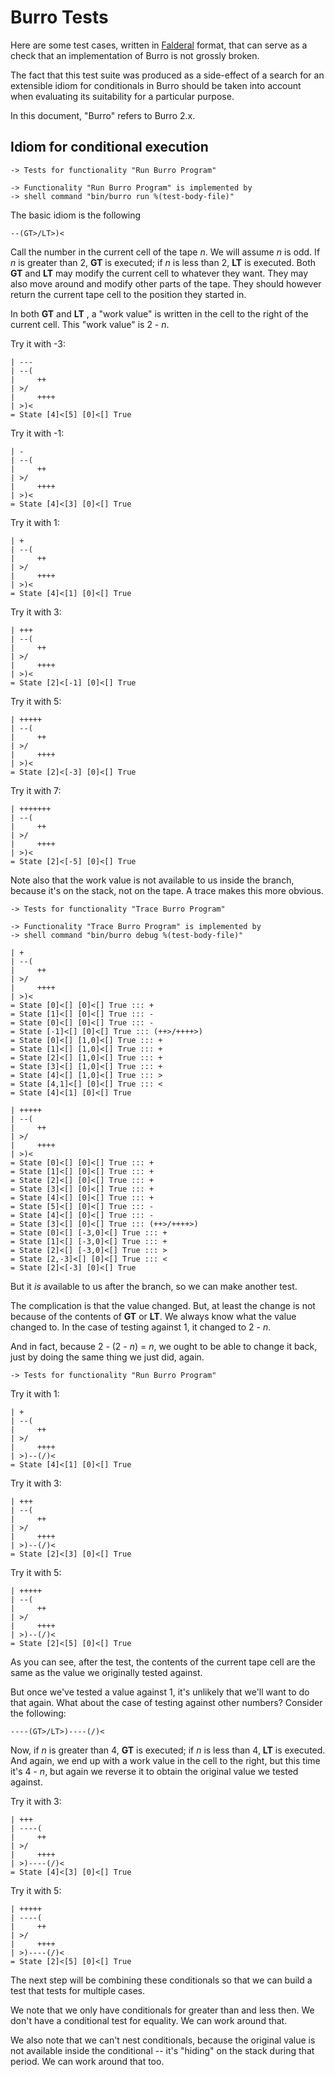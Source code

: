 Burro Tests
===========

Here are some test cases, written in [Falderal][] format, that can serve
as a check that an implementation of Burro is not grossly broken.

The fact that this test suite was produced as a side-effect of a search
for an extensible idiom for conditionals in Burro should be taken into
account when evaluating its suitability for a particular purpose.

In this document, "Burro" refers to Burro 2.x.

[Falderal]: https://catseye.tc/node/Falderal

Idiom for conditional execution
-------------------------------

    -> Tests for functionality "Run Burro Program"

    -> Functionality "Run Burro Program" is implemented by
    -> shell command "bin/burro run %(test-body-file)"

The basic idiom is the following

    --(GT>/LT>)<

Call the number in the current cell of the tape _n_.  We will assume _n_ is odd.
If _n_ is greater than 2, **GT** is executed; if _n_ is less than 2, **LT** is executed.
Both **GT** and **LT** may modify the current cell to whatever they want.  They may
also move around and modify other parts of the tape.  They should however return
the current tape cell to the position they started in.

In both **GT** and **LT** , a "work value" is written in the cell to the right
of the current cell.  This "work value" is 2 - _n_.

Try it with -3:

    | ---
    | --(
    |     ++
    | >/
    |     ++++
    | >)<
    = State [4]<[5] [0]<[] True

Try it with -1:

    | -
    | --(
    |     ++
    | >/
    |     ++++
    | >)<
    = State [4]<[3] [0]<[] True

Try it with 1:

    | +
    | --(
    |     ++
    | >/
    |     ++++
    | >)<
    = State [4]<[1] [0]<[] True

Try it with 3:

    | +++
    | --(
    |     ++
    | >/
    |     ++++
    | >)<
    = State [2]<[-1] [0]<[] True

Try it with 5:

    | +++++
    | --(
    |     ++
    | >/
    |     ++++
    | >)<
    = State [2]<[-3] [0]<[] True

Try it with 7:

    | +++++++
    | --(
    |     ++
    | >/
    |     ++++
    | >)<
    = State [2]<[-5] [0]<[] True

Note also that the work value is not available to us inside the branch,
because it's on the stack, not on the tape.  A trace makes this more obvious.

    -> Tests for functionality "Trace Burro Program"

    -> Functionality "Trace Burro Program" is implemented by
    -> shell command "bin/burro debug %(test-body-file)"

    | +
    | --(
    |     ++
    | >/
    |     ++++
    | >)<
    = State [0]<[] [0]<[] True ::: +
    = State [1]<[] [0]<[] True ::: -
    = State [0]<[] [0]<[] True ::: -
    = State [-1]<[] [0]<[] True ::: (++>/++++>)
    = State [0]<[] [1,0]<[] True ::: +
    = State [1]<[] [1,0]<[] True ::: +
    = State [2]<[] [1,0]<[] True ::: +
    = State [3]<[] [1,0]<[] True ::: +
    = State [4]<[] [1,0]<[] True ::: >
    = State [4,1]<[] [0]<[] True ::: <
    = State [4]<[1] [0]<[] True

    | +++++
    | --(
    |     ++
    | >/
    |     ++++
    | >)<
    = State [0]<[] [0]<[] True ::: +
    = State [1]<[] [0]<[] True ::: +
    = State [2]<[] [0]<[] True ::: +
    = State [3]<[] [0]<[] True ::: +
    = State [4]<[] [0]<[] True ::: +
    = State [5]<[] [0]<[] True ::: -
    = State [4]<[] [0]<[] True ::: -
    = State [3]<[] [0]<[] True ::: (++>/++++>)
    = State [0]<[] [-3,0]<[] True ::: +
    = State [1]<[] [-3,0]<[] True ::: +
    = State [2]<[] [-3,0]<[] True ::: >
    = State [2,-3]<[] [0]<[] True ::: <
    = State [2]<[-3] [0]<[] True

But it *is* available to us after the branch, so we can make another test.

The complication is that the value changed.  But, at least the change is
not because of the contents of **GT** or **LT**.  We always know what the value
changed to.  In the case of testing against 1, it changed to 2 - _n_.

And in fact, because 2 - (2 - _n_) = _n_, we ought to be able to change it back,
just by doing the same thing we just did, again.

    -> Tests for functionality "Run Burro Program"

Try it with 1:

    | +
    | --(
    |     ++
    | >/
    |     ++++
    | >)--(/)<
    = State [4]<[1] [0]<[] True

Try it with 3:

    | +++
    | --(
    |     ++
    | >/
    |     ++++
    | >)--(/)<
    = State [2]<[3] [0]<[] True

Try it with 5:

    | +++++
    | --(
    |     ++
    | >/
    |     ++++
    | >)--(/)<
    = State [2]<[5] [0]<[] True

As you can see, after the test, the contents of the current tape cell
are the same as the value we originally tested against.

But once we've tested a value against 1, it's unlikely that we'll want to
do that again.  What about the case of testing against other numbers?
Consider the following:

    ----(GT>/LT>)----(/)<

Now, if _n_ is greater than 4, **GT** is executed; if _n_ is less than 4, **LT** is executed.
And again, we end up with a work value in the cell to the right, but this time it's
4 - _n_, but again we reverse it to obtain the original value we tested against.

Try it with 3:

    | +++
    | ----(
    |     ++
    | >/
    |     ++++
    | >)----(/)<
    = State [4]<[3] [0]<[] True

Try it with 5:

    | +++++
    | ----(
    |     ++
    | >/
    |     ++++
    | >)----(/)<
    = State [2]<[5] [0]<[] True

The next step will be combining these conditionals so that we can build a test
that tests for multiple cases.

We note that we only have conditionals for greater than and less then.
We don't have a conditional test for equality.  We can work around that.

We also note that we can't nest conditionals, because the original value
is not available inside the conditional -- it's "hiding" on the stack
during that period.  We can work around that too.
